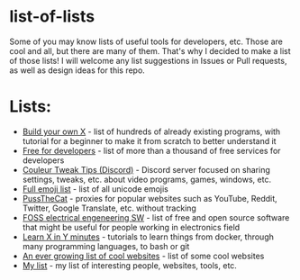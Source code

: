 # list-of-lists
Some of you may know lists of useful tools for developers, etc. Those are cool and all, but there are many of them. That's why I decided to make a list of those lists! I will welcome any list suggestions in Issues or Pull requests, as well as design ideas for this repo.
# Lists:
- [Build your own X](https://github.com/codecrafters-io/build-your-own-x) - list of hundreds of already existing programs, with tutorial for a beginner to make it from scratch to better understand it
- [Free for developers](https://free-for.dev/) - list of more than a thousand of free services for developers
- [Couleur Tweak Tips (Discord)](https://discord.gg/rg94nUkUaj) - Discord server focused on sharing settings, tweaks, etc. about video programs, games, windows, etc.
- [Full emoji list](https://unicode.org/emoji/charts/full-emoji-list.html) - list of all unicode emojis
- [PussTheCat](https://pussthecat.org/) - proxies for popular websites such as YouTube, Reddit, Twitter, Google Translate, etc. without tracking
- [FOSS electrical engeneering SW](https://www.reddit.com/r/electronics/comments/ap6m45) - list of free and open source software that might be useful for people working in electronics field
- [Learn X in Y minutes](https://learnxinyminutes.com/) - tutorials to learn things from docker, through many programming languages, to bash or git
- [An ever growing list of cool websites](https://mrms.cz/cool.html) - list of some cool websites
- [My list](my.md) - my list of interesting people, websites, tools, etc.
